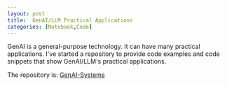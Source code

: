 ```yaml
---
layout: post
title:  GenAI/LLM Practical Applications
categories: [Notebook,Code]
---
```


GenAI is a general-purpose technology. It can have many practical applications.
I've started a repository to provide code examples and code snippets that show GenAI/LLM's practical applications.

The repository is: [GenAI-Systems](https://github.com/gheniabla/GenAI-Systems)
